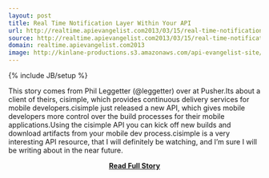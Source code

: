 ```yaml
---
layout: post
title: Real Time Notification Layer Within Your API
url: http://realtime.apievangelist.com2013/03/15/real-time-notification-layer-within-your-api/
source: http://realtime.apievangelist.com2013/03/15/real-time-notification-layer-within-your-api/
domain: realtime.apievangelist.com2013
image: http://kinlane-productions.s3.amazonaws.com/api-evangelist-site/blog/cisimple-plus-pusher.png
---
```

{% include JB/setup %}<p>This story comes from Phil Leggetter (@leggetter) over at Pusher.Its about a client of theirs, cisimple, which provides continuous delivery services for mobile developers.cisimple just released a new API, which gives mobile developers more control over the build processes for their mobile applications.Using the cisimple API you can kick off new builds and download artifacts from your mobile dev process.cisimple is a very interesting API resource, that I will definitely be watching, and I’m sure I will be writing about in the near future.</p>
<center><p><a href="http://realtime.apievangelist.com2013/03/15/real-time-notification-layer-within-your-api/" style='padding:25px; font-sze:18px; font-weight: bold;'>Read Full Story</a></p></center>

